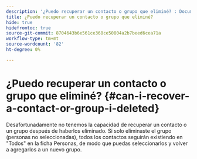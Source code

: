 ```yaml
---
description: '¿Puedo recuperar un contacto o grupo que eliminé? : Documentos de Marketo: documentación del producto'
title: ¿Puedo recuperar un contacto o grupo que eliminé?
hide: true
hidefromtoc: true
source-git-commit: 8704643b6e561ce368ce50804a2b7beed6cea71a
workflow-type: tm+mt
source-wordcount: '82'
ht-degree: 0%

---
```


# ¿Puedo recuperar un contacto o grupo que eliminé? {#can-i-recover-a-contact-or-group-i-deleted}

Desafortunadamente no tenemos la capacidad de recuperar un contacto o un grupo después de haberlos eliminado. Si solo eliminaste el grupo (personas no seleccionadas), todos los contactos seguirán existiendo en &quot;Todos&quot; en la ficha Personas, de modo que puedas seleccionarlos y volver a agregarlos a un nuevo grupo.
